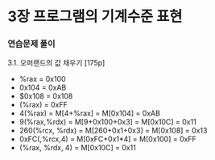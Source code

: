 # 3장 프로그램의 기계수준 표현
### 연습문제 풀이

3.1. 오퍼랜드의 값 채우기 [175p]
* %rax = 0x100
* 0x104 = 0xAB
* $0x108 = 0x108
* (%rax) = 0xFF
* 4(%rax) = M[4+%rax] = M[0x104] = 0xAB
* 9(%rax,%rdx) = M[9+0x100+0x3] = M[0x10C] = 0x11
* 260(%rcx, %rdx) = M[260+0x1+0x3] = M[0x108] = 0x13
* 0xFC(,%rcx,4) = M[0xFC+0x1*4] = M[0x100] = 0xFF
* (%rax, %rdx, 4) = M[0x10C] = 0x11


